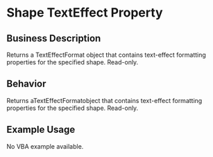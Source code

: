 # Shape TextEffect Property

## Business Description
Returns a TextEffectFormat object that contains text-effect formatting properties for the specified shape. Read-only.

## Behavior
Returns aTextEffectFormatobject that contains text-effect formatting properties for the specified shape. Read-only.

## Example Usage
No VBA example available.